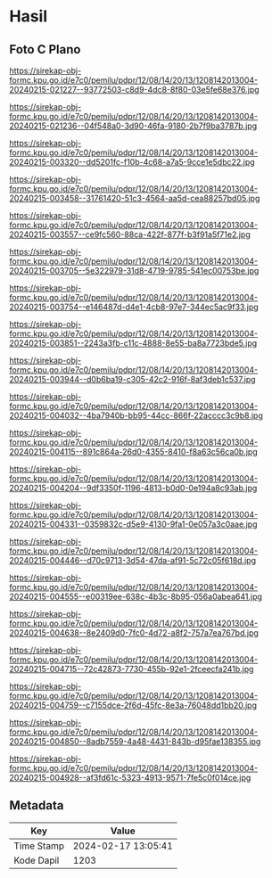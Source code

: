 # Hasil

## Foto C Plano

https://sirekap-obj-formc.kpu.go.id/e7c0/pemilu/pdpr/12/08/14/20/13/1208142013004-20240215-021227--93772503-c8d9-4dc8-8f80-03e5fe68e376.jpg

https://sirekap-obj-formc.kpu.go.id/e7c0/pemilu/pdpr/12/08/14/20/13/1208142013004-20240215-021236--04f548a0-3d90-46fa-9180-2b7f9ba3787b.jpg

https://sirekap-obj-formc.kpu.go.id/e7c0/pemilu/pdpr/12/08/14/20/13/1208142013004-20240215-003320--dd5201fc-f10b-4c68-a7a5-9cce1e5dbc22.jpg

https://sirekap-obj-formc.kpu.go.id/e7c0/pemilu/pdpr/12/08/14/20/13/1208142013004-20240215-003458--31761420-51c3-4564-aa5d-cea88257bd05.jpg

https://sirekap-obj-formc.kpu.go.id/e7c0/pemilu/pdpr/12/08/14/20/13/1208142013004-20240215-003557--ce9fc560-88ca-422f-877f-b3f91a5f71e2.jpg

https://sirekap-obj-formc.kpu.go.id/e7c0/pemilu/pdpr/12/08/14/20/13/1208142013004-20240215-003705--5e322979-31d8-4719-9785-541ec00753be.jpg

https://sirekap-obj-formc.kpu.go.id/e7c0/pemilu/pdpr/12/08/14/20/13/1208142013004-20240215-003754--e146487d-d4e1-4cb8-97e7-344ec5ac9f33.jpg

https://sirekap-obj-formc.kpu.go.id/e7c0/pemilu/pdpr/12/08/14/20/13/1208142013004-20240215-003851--2243a3fb-c11c-4888-8e55-ba8a7723bde5.jpg

https://sirekap-obj-formc.kpu.go.id/e7c0/pemilu/pdpr/12/08/14/20/13/1208142013004-20240215-003944--d0b6ba19-c305-42c2-916f-8af3deb1c537.jpg

https://sirekap-obj-formc.kpu.go.id/e7c0/pemilu/pdpr/12/08/14/20/13/1208142013004-20240215-004032--4ba7940b-bb95-44cc-866f-22acccc3c9b8.jpg

https://sirekap-obj-formc.kpu.go.id/e7c0/pemilu/pdpr/12/08/14/20/13/1208142013004-20240215-004115--891c864a-26d0-4355-8410-f8a63c56ca0b.jpg

https://sirekap-obj-formc.kpu.go.id/e7c0/pemilu/pdpr/12/08/14/20/13/1208142013004-20240215-004204--9df3350f-1196-4813-b0d0-0e194a8c93ab.jpg

https://sirekap-obj-formc.kpu.go.id/e7c0/pemilu/pdpr/12/08/14/20/13/1208142013004-20240215-004331--0359832c-d5e9-4130-9fa1-0e057a3c0aae.jpg

https://sirekap-obj-formc.kpu.go.id/e7c0/pemilu/pdpr/12/08/14/20/13/1208142013004-20240215-004446--d70c9713-3d54-47da-af91-5c72c05f618d.jpg

https://sirekap-obj-formc.kpu.go.id/e7c0/pemilu/pdpr/12/08/14/20/13/1208142013004-20240215-004555--e00319ee-638c-4b3c-8b95-056a0abea641.jpg

https://sirekap-obj-formc.kpu.go.id/e7c0/pemilu/pdpr/12/08/14/20/13/1208142013004-20240215-004638--8e2409d0-7fc0-4d72-a8f2-757a7ea767bd.jpg

https://sirekap-obj-formc.kpu.go.id/e7c0/pemilu/pdpr/12/08/14/20/13/1208142013004-20240215-004715--72c42873-7730-455b-92e1-2fceecfa241b.jpg

https://sirekap-obj-formc.kpu.go.id/e7c0/pemilu/pdpr/12/08/14/20/13/1208142013004-20240215-004759--c7155dce-2f6d-45fc-8e3a-76048dd1bb20.jpg

https://sirekap-obj-formc.kpu.go.id/e7c0/pemilu/pdpr/12/08/14/20/13/1208142013004-20240215-004850--8adb7559-4a48-4431-843b-d95fae138355.jpg

https://sirekap-obj-formc.kpu.go.id/e7c0/pemilu/pdpr/12/08/14/20/13/1208142013004-20240215-004928--af3fd61c-5323-4913-9571-7fe5c0f014ce.jpg


## Metadata

| Key        | Value               |
| ---------- | ------------------- |
| Time Stamp | 2024-02-17 13:05:41 |
| Kode Dapil | 1203                |



